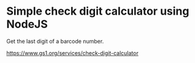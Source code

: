 # Simple check digit calculator using NodeJS

Get the last digit of a barcode number.

https://www.gs1.org/services/check-digit-calculator
